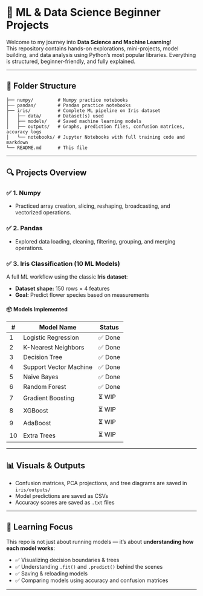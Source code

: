 # 🌱 ML & Data Science Beginner Projects

Welcome to my journey into **Data Science and Machine Learning**!  
This repository contains hands-on explorations, mini-projects, model building, and data analysis using Python’s most popular libraries. Everything is structured, beginner-friendly, and fully explained.

---

## 📁 Folder Structure

```
├── numpy/         # Numpy practice notebooks
├── pandas/        # Pandas practice notebooks
├── iris/          # Complete ML pipeline on Iris dataset
│   ├── data/      # Dataset(s) used
│   ├── models/    # Saved machine learning models
│   ├── outputs/   # Graphs, prediction files, confusion matrices, accuracy logs
│   └── notebooks/ # Jupyter Notebooks with full training code and markdown
└── README.md      # This file
```

---

## 🔍 Projects Overview

### ✅ 1. Numpy
- Practiced array creation, slicing, reshaping, broadcasting, and vectorized operations.

### ✅ 2. Pandas
- Explored data loading, cleaning, filtering, grouping, and merging operations.

### ✅ 3. Iris Classification (10 ML Models)
A full ML workflow using the classic **Iris dataset**:

- **Dataset shape:** 150 rows × 4 features
- **Goal:** Predict flower species based on measurements

#### 📦 Models Implemented

| #  | Model Name             | Status   |
|----|------------------------|----------|
| 1  | Logistic Regression    | ✅ Done  |
| 2  | K-Nearest Neighbors    | ✅ Done  |
| 3  | Decision Tree          | ✅ Done  |
| 4  | Support Vector Machine | ✅ Done  |
| 5  | Naive Bayes            | ✅ Done  |
| 6  | Random Forest          | ✅ Done  |
| 7  | Gradient Boosting      | ⏳ WIP   |
| 8  | XGBoost                | ⏳ WIP   |
| 9  | AdaBoost               | ⏳ WIP   |
| 10 | Extra Trees            | ⏳ WIP   |

---

## 📊 Visuals & Outputs

- Confusion matrices, PCA projections, and tree diagrams are saved in `iris/outputs/`
- Model predictions are saved as CSVs
- Accuracy scores are saved as `.txt` files

---

## 🧠 Learning Focus

This repo is not just about running models — it’s about **understanding how each model works**:

- ✅ Visualizing decision boundaries & trees
- ✅ Understanding `.fit()` and `.predict()` behind the scenes
- ✅ Saving & reloading models
- ✅ Comparing models using accuracy and confusion matrices

---

